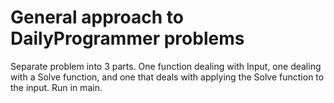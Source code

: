 # General approach to DailyProgrammer problems

Separate problem into 3 parts. One function dealing with Input, one dealing with a Solve function, and one that deals with applying the Solve function to the input. Run in main.